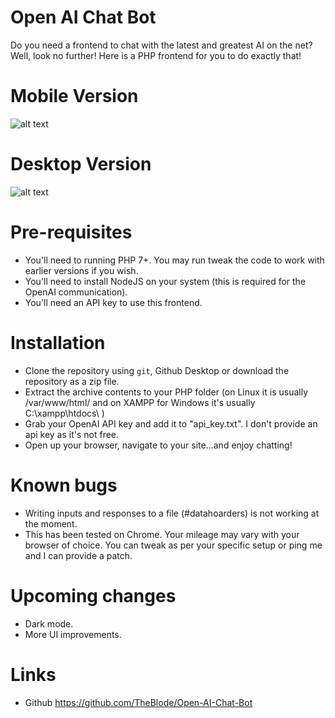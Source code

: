 # Open AI Chat Bot
Do you need a frontend to chat with the latest and greatest AI on the net? Well, look no further! Here is a PHP frontend for you to do exactly that!

# Mobile Version
![alt text](https://i.imgur.com/AC0KxRJ.jpg)

# Desktop Version
![alt text](https://i.imgur.com/vLILA4D.png)

# Pre-requisites
- You'll need to running PHP 7+. You may run tweak the code to work with earlier versions if you wish.
- You'll need to install NodeJS on your system (this is required for the OpenAI communication).
- You'll need an API key to use this frontend.

# Installation
- Clone the repository using `git`, Github Desktop or download the repository as a zip file.
- Extract the archive contents to your PHP folder (on Linux it is usually /var/www/html/ and on XAMPP for Windows it's usually C:\xampp\htdocs\ )
- Grab your OpenAI API key and add it to "api_key.txt". I don't provide an api key as it's not free.
- Open up your browser, navigate to your site...and enjoy chatting!

# Known bugs
- Writing inputs and responses to a file (#datahoarders) is not working at the moment.
- This has been tested on Chrome. Your mileage may vary with your browser of choice. You can tweak as per your specific setup or ping me and I can provide a patch.

# Upcoming changes
- Dark mode.
- More UI improvements.

# Links
- Github https://github.com/TheBlode/Open-AI-Chat-Bot